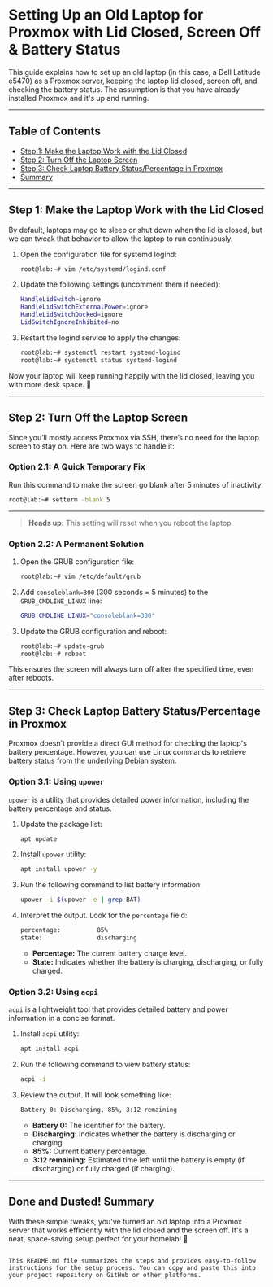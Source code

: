 # Setting Up an Old Laptop for Proxmox with Lid Closed, Screen Off & Battery Status

This guide explains how to set up an old laptop (in this case, a Dell Latitude e5470) as a Proxmox server, keeping the 
laptop lid closed, screen off, and checking the battery status. 
The assumption is that you have already installed Proxmox and it's up and running.

---

## Table of Contents
- [Step 1: Make the Laptop Work with the Lid Closed](#step-1-make-the-laptop-work-with-the-lid-closed)
- [Step 2: Turn Off the Laptop Screen](#step-2-turn-off-the-laptop-screen)
- [Step 3: Check Laptop Battery Status/Percentage in Proxmox](#step-3-check-laptop-battery-statuspercentage-in-proxmox)
- [Summary](#done-and-dusted-summary)

---

## Step 1: Make the Laptop Work with the Lid Closed

By default, laptops may go to sleep or shut down when the lid is closed, but we can tweak that behavior to allow the laptop to run continuously.

1. Open the configuration file for systemd logind:
    ```bash
    root@lab:~# vim /etc/systemd/logind.conf
    ```

2. Update the following settings (uncomment them if needed):
    ```bash
    HandleLidSwitch=ignore
    HandleLidSwitchExternalPower=ignore
    HandleLidSwitchDocked=ignore
    LidSwitchIgnoreInhibited=no
    ```

3. Restart the logind service to apply the changes:
    ```bash
    root@lab:~# systemctl restart systemd-logind
    root@lab:~# systemctl status systemd-logind
    ```

Now your laptop will keep running happily with the lid closed, leaving you with more desk space. 🎉

---

## Step 2: Turn Off the Laptop Screen

Since you’ll mostly access Proxmox via SSH, there’s no need for the laptop screen to stay on. Here are two ways to handle it:

### Option 2.1: A Quick Temporary Fix

Run this command to make the screen go blank after 5 minutes of inactivity:
```bash
root@lab:~# setterm -blank 5
```
---
> **Heads up:** This setting will reset when you reboot the laptop.

### Option 2.2: A Permanent Solution

1. Open the GRUB configuration file:
    ```bash
    root@lab:~# vim /etc/default/grub
    ```

2. Add `consoleblank=300` (300 seconds = 5 minutes) to the `GRUB_CMDLINE_LINUX` line:
    ```bash
    GRUB_CMDLINE_LINUX="consoleblank=300"
    ```

3. Update the GRUB configuration and reboot:
    ```bash
    root@lab:~# update-grub
    root@lab:~# reboot
    ```

This ensures the screen will always turn off after the specified time, even after reboots.

---

## Step 3: Check Laptop Battery Status/Percentage in Proxmox

Proxmox doesn't provide a direct GUI method for checking the laptop's battery percentage. However, you can use Linux commands to retrieve battery status from the underlying Debian system.

### Option 3.1: Using `upower`

`upower` is a utility that provides detailed power information, including the battery percentage and status.

1. Update the package list:
    ```bash
    apt update
    ```

2. Install `upower` utility:
    ```bash
    apt install upower -y
    ```

3. Run the following command to list battery information:
    ```bash
    upower -i $(upower -e | grep BAT)
    ```

4. Interpret the output. Look for the `percentage` field:
    ```bash
    percentage:          85%
    state:               discharging
    ```

   - **Percentage:** The current battery charge level.
   - **State:** Indicates whether the battery is charging, discharging, or fully charged.

### Option 3.2: Using `acpi`

`acpi` is a lightweight tool that provides detailed battery and power information in a concise format.

1. Install `acpi` utility:
    ```bash
    apt install acpi
    ```

2. Run the following command to view battery status:
    ```bash
    acpi -i
    ```

3. Review the output. It will look something like:
    ```bash
    Battery 0: Discharging, 85%, 3:12 remaining
    ```

   - **Battery 0:** The identifier for the battery.
   - **Discharging:** Indicates whether the battery is discharging or charging.
   - **85%:** Current battery percentage.
   - **3:12 remaining:** Estimated time left until the battery is empty (if discharging) or fully charged (if charging).

---

## Done and Dusted! Summary

With these simple tweaks, you've turned an old laptop into a Proxmox server that works efficiently with the lid closed and the screen off. It's a neat, space-saving setup perfect for your homelab! 🚀

```

This README.md file summarizes the steps and provides easy-to-follow instructions for the setup process. You can copy and paste this into your project repository on GitHub or other platforms.
